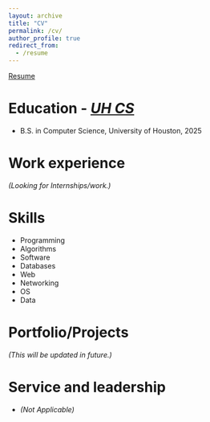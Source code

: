 ```yaml
---
layout: archive
title: "CV"
permalink: /cv/
author_profile: true
redirect_from:
  - /resume
---
```

<!-- HTML Link with download attribute for direct download -->
<a href="https://haseebs1.github.io/files/resume.pdf" download>Resume</a>


Education - <a href="https://cs.uh.edu/"><em>UH CS</em></a>
======
* B.S. in Computer Science, University of Houston, 2025

Work experience
======
<em>(Looking for Internships/work.)</em>
  
Skills
======
* Programming
* Algorithms
* Software
* Databases
* Web
* Networking
* OS
* Data
  
Portfolio/Projects
======
  <em>(This will be updated in future.)</em>
  
  
Service and leadership
======
* <em>(Not Applicable)</em>
